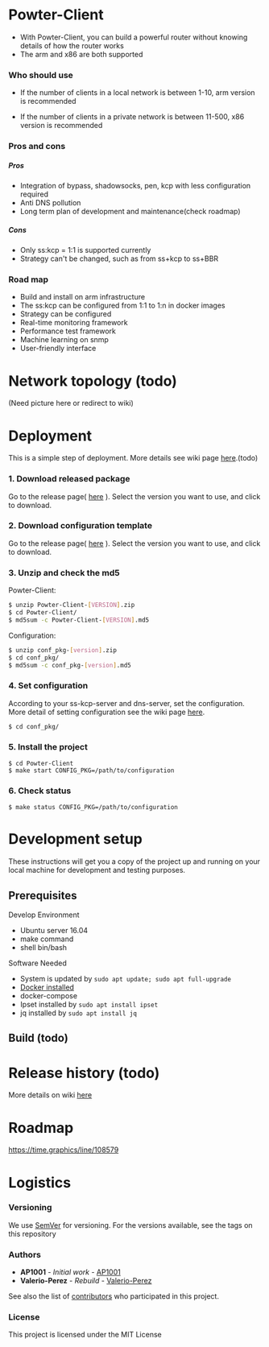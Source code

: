 # Powter-Client

* With Powter-Client, you can build a powerful router without knowing details of how the router works
* The arm and x86 are both supported

### Who should use

* If the number of clients in a local network is between  1-10, arm version is recommended

* If the number of clients in a private network is between  11-500, x86 version is recommended
 

### Pros and cons

##### Pros

* Integration of bypass, shadowsocks, pen, kcp with less configuration required
* Anti DNS pollution
* Long term plan of development and maintenance(check roadmap) 

##### Cons

* Only ss:kcp = 1:1 is supported currently
* Strategy can't be changed, such as from ss+kcp to ss+BBR

### Road map

* Build and install on arm infrastructure
* The ss:kcp can be configured from 1:1 to 1:n in docker images
* Strategy can be configured
* Real-time monitoring framework 
* Performance test framework
* Machine learning on snmp
* User-friendly interface


# Network topology (todo)
(Need picture here or redirect to wiki)


# Deployment
This is a simple step of deployment. More details see wiki page [here]().(todo)

### 1. Download released package 
Go to the release page( [here](https://github.com/hilanderas/Powter-Client/releases) ). Select the version you want to use, and click to download.

### 2. Download configuration template
Go to the release page( [here](https://github.com/hilanderas/Powter-Client/releases) ). Select the version you want to use, and click to download.

### 3. Unzip and check the md5
Powter-Client:
```bash
$ unzip Powter-Client-[VERSION].zip
$ cd Powter-Client/
$ md5sum -c Powter-Client-[VERSION].md5
```
Configuration:
```bash
$ unzip conf_pkg-[version].zip
$ cd conf_pkg/
$ md5sum -c conf_pkg-[version].md5
```

### 4. Set configuration
According to your ss-kcp-server and dns-server, set the configuration. More detail of setting configuration see the wiki page [here]().
```
$ cd conf_pkg/
```

### 5. Install the project
```
$ cd Powter-Client
$ make start CONFIG_PKG=/path/to/configuration
```

### 6. Check status
```
$ make status CONFIG_PKG=/path/to/configuration
```

# Development setup

These instructions will get you a copy of the project up and running on your local machine for development and testing purposes. 

## Prerequisites
Develop Environment
* Ubuntu server 16.04 
* make command
* shell bin/bash

Software Needed
* System is updated by `sudo apt update; sudo apt full-upgrade`
* [Docker installed](https://www.digitalocean.com/community/tutorials/how-to-install-and-use-docker-on-ubuntu-16-04)
* docker-compose
* Ipset installed by `sudo apt install ipset`
* jq installed by `sudo apt install jq`

## Build (todo)


# Release history (todo)
More details on wiki [here]()

# Roadmap
https://time.graphics/line/108579

# Logistics

### Versioning

We use [SemVer](http://semver.org/) for versioning. For the versions available, see the tags on this repository

### Authors

* **AP1001** - *Initial work* - [AP1001](https://github.com/ap1001)
* **Valerio-Perez** - *Rebuild* - [Valerio-Perez](https://github.com/valerio-perez)

See also the list of [contributors](https://github.com/meniasx86/Powter-Client/contributors) who participated in this project.

### License 

This project is licensed under the MIT License 

